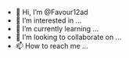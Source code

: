 - 👋 Hi, I’m @Favour12ad
- 👀 I’m interested in ...
- 🌱 I’m currently learning ...
- 💞️ I’m looking to collaborate on ...
- 📫 How to reach me ...

<!---
Favour12ad/Favour12ad is a ✨ special ✨ repository because its `README.md` (this file) appears on your GitHub profile.
You can click the Preview link to take a look at your changes.
--->

